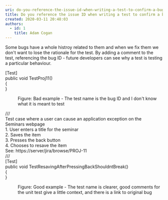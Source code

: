 ```yaml
---
uri: do-you-reference-the-issue-id-when-writing-a-test-to-confirm-a-bugfix
title: Do you reference the issue ID when writing a test to confirm a bugfix?
created: 2020-03-11 20:48:03
authors:
  - id: 1
    title: Adam Cogan
---
```





<span class='intro'> Some bugs have a whole histroy related to them and when we fix them we don't want to lose the rationale for the test. By adding a comment to the test, referencing the bug ID - future developers can see why a test is testing a particular behaviour.<br> </span>

<p class="ssw15-rteElement-CodeArea">​[Test]<br>public void&#160;TestProj11()<br>&#123;<br>&#125;<br></p><dd class="ssw15-rteElement-FigureBad">Figure&#58; Bad example - The test name is the bug&#160;ID and I don't know what it is meant to test​​​<br></dd><p class="ssw15-rteElement-CodeArea"> ///<br> Test case where a user can cause an application exception on the<br> Seminars webpage<br> 1. User enters a title for the seminar<br> 2. Saves the item<br> 3. Presses the back button<br> 4. Chooses to resave the item<br> See&#58; https&#58;//server/jira/browse/PROJ-11<br> ///<br>[Test]<br>public void TestResavingAfterPressingBackShouldntBreak()<br>&#123;<br>&#125;</p><dd class="ssw15-rteElement-FigureGood">Figure&#58; Good example - The test name is clearer,&#160;good comments for the unit test​​​ give a little context, and there is a&#160;link to original bug<br></dd>


